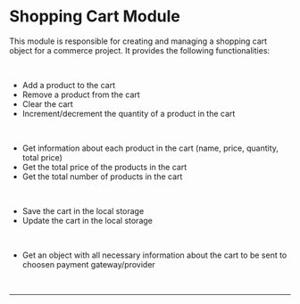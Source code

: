 # Shopping Cart Module

This module is responsible for creating and managing a shopping cart object for a commerce project. It provides the following functionalities:

<br>

- Add a product to the cart
- Remove a product from the cart
- Clear the cart
- Increment/decrement the quantity of a product in the cart

<br>

- Get information about each product in the cart (name, price, quantity, total price)
- Get the total price of the products in the cart
- Get the total number of products in the cart

<br>

- Save the cart in the local storage
- Update the cart in the local storage

<br>

- Get an object with all necessary information about the cart to be sent to choosen payment gateway/provider

<br>

---

